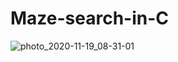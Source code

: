 # Maze-search-in-C
![photo_2020-11-19_08-31-01](https://user-images.githubusercontent.com/38793933/99600875-9ff7f380-2a41-11eb-8bc0-554c99da02cc.jpg)
